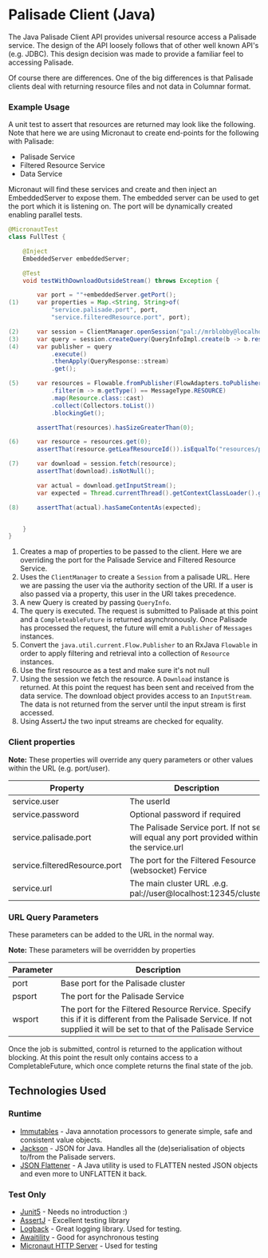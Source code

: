 
<!---
Copyright 2018-2021 Crown Copyright

Licensed under the Apache License, Version 2.0 (the "License");
you may not use this file except in compliance with the License.
You may obtain a copy of the License at

  http://www.apache.org/licenses/LICENSE-2.0

Unless required by applicable law or agreed to in writing, software
distributed under the License is distributed on an "AS IS" BASIS,
WITHOUT WARRANTIES OR CONDITIONS OF ANY KIND, either express or implied.
See the License for the specific language governing permissions and
limitations under the License.
--->

# Palisade Client (Java)

The Java Palisade Client API provides universal resource access a Palisade service. The design of the API loosely follows that of other well known API's (e.g. JDBC). This design decision was made to provide a familiar feel to accessing Palisade.

Of course there are differences. One of the big differences is that Palisade clients deal with returning resource files and not data in Columnar format.

### Example Usage

A unit test to assert that resources are returned may look like the following. Note that here we are using Micronaut to create end-points for the following with Palisade:

* Palisade Service
* Filtered Resource Service
* Data Service

Micronaut will find these services and create and then inject an EmbeddedServer to expose them. The embedded server can be used to get the port which it is listening on. The port will be dynamically created enabling parallel tests.

```java
@MicronautTest
class FullTest {

    @Inject
    EmbeddedServer embeddedServer;

    @Test
    void testWithDownloadOutsideStream() throws Exception {

        var port = ""+embeddedServer.getPort();
(1)     var properties = Map.<String, String>of(
            "service.palisade.port", port,
            "service.filteredResource.port", port);

(2)     var session = ClientManager.openSession("pal://mrblobby@localhost/cluster", properties);
(3)     var query = session.createQuery(QueryInfoImpl.create(b -> b.resourceId("resource_id")));
(4)     var publisher = query
            .execute()
            .thenApply(QueryResponse::stream)
            .get();

(5)     var resources = Flowable.fromPublisher(FlowAdapters.toPublisher(publisher))
            .filter(m -> m.getType() == MessageType.RESOURCE)
            .map(Resource.class::cast)
            .collect(Collectors.toList())
            .blockingGet();

        assertThat(resources).hasSizeGreaterThan(0);

(6)     var resource = resources.get(0);
        assertThat(resource.getLeafResourceId()).isEqualTo("resources/pi0.txt");

(7)     var download = session.fetch(resource);
        assertThat(download).isNotNull();

        var actual = download.getInputStream();
        var expected = Thread.currentThread().getContextClassLoader().getResourceAsStream("resources/pi0.txt");

(8)     assertThat(actual).hasSameContentAs(expected);


    }
}

```

1. Creates a map of properties to be passed to the client. Here we are overriding the port for the Palisade Service and Filtered Resource Service.
2. Uses the `ClientManager` to create a `Session` from a palisade URL. Here we are passing the user via the authority section of the URI. If a user is also passed via a property, this user in the URI takes precedence.
3. A new Query is created by passing `QueryInfo`.
4. The query is executed. The request is submitted to Palisade at this point and a `CompleteableFuture` is returned asynchronously. Once Palisade has processed the request, the future will emit a `Publisher` of `Messages` instances.
5. Convert the `java.util.current.Flow.Publisher` to an RxJava `Flowable` in order to apply filtering and retrieval into a collection of `Resource` instances.
6. Use the first resource as a test and make sure it's not null
7. Using the session we fetch the resource. A `Download` instance is returned. At this point the request has been sent and received from the data service. The download object provides access to an `InputStream`. The data is not returned from the server until the input stream is first accessed.
8. Using AssertJ the two input streams are checked for equality.

### Client properties

__Note:__ These  properties will override any query parameters or other values within the URL (e.g. port/user).

| Property | Description |
| --- | --- |
| service.user | The userId |
| service.password | Optional password if required |
| service.palisade.port | The Palisade Service port. If not set will equal any port provided within the service.url |
| service.filteredResource.port | The port for the Filtered Fesource (websocket) Fervice |
| service.url | The main cluster URL .e.g. pal://user@localhost:12345/cluster |

### URL Query Parameters

These parameters can be added to the URL in the normal way.

__Note:__ These  parameters will be overridden by properties 

| Parameter | Description |
| --- | --- |
| port | Base port for the Palisade cluster |
| psport | The port for the Palisade Service |
| wsport | The port for the Filtered Resource Rervice. Specify this if it is different from the Palisade Service. If not supplied it will be set to that of the Palisade Service |

Once the job is submitted, control is returned to the application without blocking. At this point the result only contains access to a CompletableFuture, which once complete returns the final state of the job.

## Technologies Used

### Runtime

* [Immutables](https://immutables.github.io/) - Java annotation processors to generate simple, safe and consistent value objects.
* [Jackson]() - JSON for Java. Handles all the (de)serialisation of objects to/from the Palisade servers.
* [JSON Flattener](https://github.com/wnameless/json-flattener) - A Java utility is used to FLATTEN nested JSON objects and even more to UNFLATTEN it back.

### Test Only

* [Junit5](https://junit.org/junit5/) - Needs no introduction :)
* [AssertJ](https://assertj.github.io/doc/) - Excellent testing library
* [Logback](http://logback.qos.ch/) - Great logging library. Used for testing.
* [Awaitility](https://github.com/awaitility/awaitility) - Good for asynchronous testing
* [Micronaut HTTP Server](https://micronaut.io/) - Used for testing
